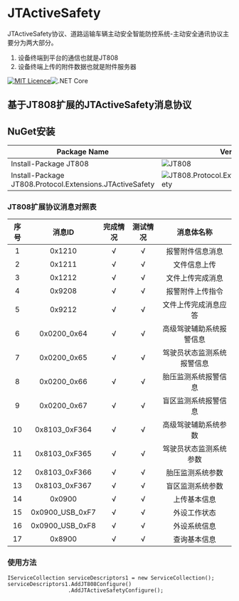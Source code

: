 # JTActiveSafety

JTActiveSafety协议、道路运输车辆主动安全智能防控系统-主动安全通讯协议主要分为两大部分。

1. 设备终端到平台的通信也就是JT808
2. 设备终端上传的附件数据也就是附件服务器

[![MIT Licence](https://img.shields.io/github/license/mashape/apistatus.svg)](https://github.com/SmallChi/JTActiveSafety/blob/master/LICENSE)![.NET Core](https://github.com/SmallChi/JTActiveSafety/workflows/.NET%20Core/badge.svg?branch=master)

## 基于JT808扩展的JTActiveSafety消息协议

## NuGet安装

| Package Name          | Version                                            | Downloads                                           |
| --------------------- | -------------------------------------------------- | --------------------------------------------------- |
| Install-Package JT808 | ![JT808](https://img.shields.io/nuget/v/JT808.svg) | ![JT808](https://img.shields.io/nuget/dt/JT808.svg) |
| Install-Package JT808.Protocol.Extensions.JTActiveSafety| ![JT808.Protocol.Extensions.JTActiveSafety](https://img.shields.io/nuget/v/JT808.Protocol.Extensions.JTActiveSafety.svg) | ![JT808](https://img.shields.io/nuget/dt/JT808.Protocol.Extensions.JTActiveSafety.svg) |

### JT808扩展协议消息对照表

| 序号  | 消息ID | 完成情况 | 测试情况 | 消息体名称 |
| :---: | :---: | :---: | :---: | :---:|
| 1 | 0x1210 | √ | √ | 报警附件信息消息 |
| 2 | 0x1211 | √ | √ | 文件信息上传 |
| 3 | 0x1212 | √ | √ | 文件上传完成消息 |
| 4 | 0x9208 | √ | √ | 报警附件上传指令 |
| 5 | 0x9212 | √ | √ | 文件上传完成消息应答 |
| 6 | 0x0200_0x64 | √ | √ | 高级驾驶辅助系统报警信息 |
| 7 | 0x0200_0x65 | √ | √ | 驾驶员状态监测系统报警信息 |
| 8 | 0x0200_0x66 | √ | √ | 胎压监测系统报警信息 |
| 9 | 0x0200_0x67 | √ | √ | 盲区监测系统报警信息 |
| 10 | 0x8103_0xF364 | √ | √ | 高级驾驶辅助系统参数 |
| 11 | 0x8103_0xF365 | √ | √ | 驾驶员状态监测系统参数 |
| 12 | 0x8103_0xF366 | √ | √ | 胎压监测系统参数 |
| 13 | 0x8103_0xF367 | √ | √ | 盲区监测系统参数 |
| 14 | 0x0900 | √ | √ | 上传基本信息 |
| 15 | 0x0900_USB_0xF7 | √ | √ | 外设工作状态 |
| 16 | 0x0900_USB_0xF8 | √ | √ | 外设系统信息 |
| 17 | 0x8900 | √ | √ | 查询基本信息 |

### 使用方法

```dotnet
IServiceCollection serviceDescriptors1 = new ServiceCollection();
serviceDescriptors1.AddJT808Configure()
                   .AddJTActiveSafetyConfigure();
```

